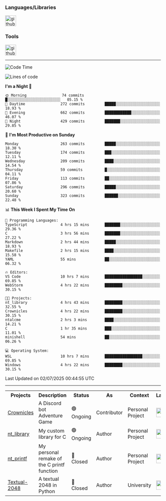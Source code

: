 <div>
    <h3>Languages/Libraries</h3>
    <img alt="github-chart" src="https://skillicons.dev/icons?i=c,py,js,ts,discordjs,html,css,md,bash" height="35px">
</div>
<div>
    <h3>Tools</h3>
    <img alt="github-chart" src="https://skillicons.dev/icons?i=discord,git,github,gitlab,vscode,webstorm,pycharm,ubuntu,pnpm,nodejs,docker" height="35px">
</div>

---
<!--START_SECTION:waka-->
![Code Time](http://img.shields.io/badge/Code%20Time-259%20hrs%2026%20mins-blue)

![Lines of code](https://img.shields.io/badge/From%20Hello%20World%20I%27ve%20Written-69.7%20thousand%20lines%20of%20code-blue)

**I'm a Night 🦉** 

```text
🌞 Morning                74 commits          █░░░░░░░░░░░░░░░░░░░░░░░░   05.15 % 
🌆 Daytime                272 commits         █████░░░░░░░░░░░░░░░░░░░░   18.93 % 
🌃 Evening                662 commits         ████████████░░░░░░░░░░░░░   46.07 % 
🌙 Night                  429 commits         ███████░░░░░░░░░░░░░░░░░░   29.85 % 
```
📅 **I'm Most Productive on Sunday** 

```text
Monday                   263 commits         █████░░░░░░░░░░░░░░░░░░░░   18.30 % 
Tuesday                  174 commits         ███░░░░░░░░░░░░░░░░░░░░░░   12.11 % 
Wednesday                209 commits         ████░░░░░░░░░░░░░░░░░░░░░   14.54 % 
Thursday                 59 commits          █░░░░░░░░░░░░░░░░░░░░░░░░   04.11 % 
Friday                   113 commits         ██░░░░░░░░░░░░░░░░░░░░░░░   07.86 % 
Saturday                 296 commits         █████░░░░░░░░░░░░░░░░░░░░   20.60 % 
Sunday                   323 commits         ██████░░░░░░░░░░░░░░░░░░░   22.48 % 
```


📊 **This Week I Spent My Time On** 

```text
💬 Programming Languages: 
TypeScript               4 hrs 15 mins       ███████░░░░░░░░░░░░░░░░░░   29.36 % 
C                        3 hrs 56 mins       ███████░░░░░░░░░░░░░░░░░░   27.22 % 
Markdown                 2 hrs 44 mins       █████░░░░░░░░░░░░░░░░░░░░   18.93 % 
Makefile                 2 hrs 15 mins       ████░░░░░░░░░░░░░░░░░░░░░   15.58 % 
YAML                     55 mins             ██░░░░░░░░░░░░░░░░░░░░░░░   06.32 % 

🔥 Editors: 
VS Code                  10 hrs 7 mins       █████████████████░░░░░░░░   69.85 % 
WebStorm                 4 hrs 22 mins       ████████░░░░░░░░░░░░░░░░░   30.15 % 

🐱‍💻 Projects: 
nt_library               4 hrs 43 mins       ████████░░░░░░░░░░░░░░░░░   32.55 % 
Crownicles               4 hrs 22 mins       ████████░░░░░░░░░░░░░░░░░   30.15 % 
ntalcme                  2 hrs 3 mins        ████░░░░░░░░░░░░░░░░░░░░░   14.21 % 
C                        1 hr 35 mins        ███░░░░░░░░░░░░░░░░░░░░░░   11.01 % 
minishell                54 mins             ██░░░░░░░░░░░░░░░░░░░░░░░   06.26 % 

💻 Operating System: 
WSL                      10 hrs 7 mins       █████████████████░░░░░░░░   69.85 % 
Windows                  4 hrs 22 mins       ████████░░░░░░░░░░░░░░░░░   30.15 % 
```


 Last Updated on 02/07/2025 00:44:55 UTC
<!--END_SECTION:waka-->

---
<table>
    <tr>
        <th>Projects</th>
        <th>Description</th>
        <th>Status</th>
        <th>As</th>
        <th>Context</th>
        <th>Language</th>
    </tr>
    <tr>
        <td>
            <a href="https://github.com/Crownicles/Crownicles">Crownicles</a>
        </td>
        <td>
            A Discord bot Adventure Game
        </td>
        <td>
            🟢 Ongoing
        </td>
        <td>
            Contributor
        </td>
        <td>
            Personal Project
        </td>
        <td>
            <img alt="ts icon" src="https://skillicons.dev/icons?i=ts" height="30px">
        </td>
    </tr>
    <tr>
        <td>
            <a href="https://github.com/Ntalcme/nt_library">nt_library</a>
        </td>
        <td>
            My custom library for C
        </td>
        <td>
            🟢 Ongoing
        </td>
        <td>
            Author
        </td>
        <td>
            Personal Project
        </td>
        <td>
            <img alt="ts icon" src="https://skillicons.dev/icons?i=c" height="30px">
        </td>
    <tr>
        <td>
            <a href="https://github.com/Ntalcme/nt_printf">nt_printf</a>
        </td>
        <td>
             My personal remake of the C printf function 
        </td>
        <td>
            🔴 Closed
        </td>
        <td>
            Author
        </td>
        <td>
            Personal Project
        </td>
        <td>
            <img alt="ts icon" src="https://skillicons.dev/icons?i=c" height="30px">
        </td>
    </tr>
    <tr>
        <td>
            <a href="https://github.com/Ntalcme/Textual-2048">Textual-2048</a>
        </td>
        <td>
             A textual 2048 in Python
        </td>
        <td>
            🔴 Closed
        </td>
        <td>
            Author
        </td>
        <td>
            University
        </td>
        <td>
            <img alt="ts icon" src="https://skillicons.dev/icons?i=py" height="30px">
        </td>
    </tr>
</table>
